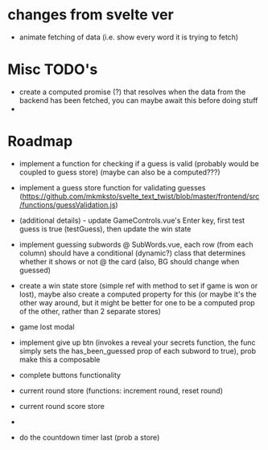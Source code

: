 # changes from svelte ver

-   animate fetching of data (i.e. show every word it is trying to fetch)

# Misc TODO's

-   create a computed promise (?) that resolves when the data from the backend has been fetched, you can maybe await this before doing stuff
-

# Roadmap

-   implement a function for checking if a guess is valid (probably would be coupled to guess store) (maybe can also be a computed???)
-   implement a guess store function for validating guesses (https://github.com/mkmksto/svelte_text_twist/blob/master/frontend/src/functions/guessValidation.js)
-   (additional details) - update GameControls.vue's Enter key, first test guess is true (testGuess), then update the win state

-   implement guessing subwords @ SubWords.vue, each row (from each column) should have a conditional (dynamic?) class that determines whether it shows or not @ the card (also, BG should change when guessed)

-   create a win state store (simple ref with method to set if game is won or lost), maybe also create a computed property for this (or maybe it's the other way around, but it might be better for one to be a computed prop of the other, rather than 2 separate stores)
-   game lost modal

-   implement give up btn (invokes a reveal your secrets function, the func simply sets the has_been_guessed prop of each subword to true), prob make this a composable
-   complete buttons functionality
-   current round store (functions: increment round, reset round)
-   current round score store
-
-   do the countdown timer last (prob a store)
